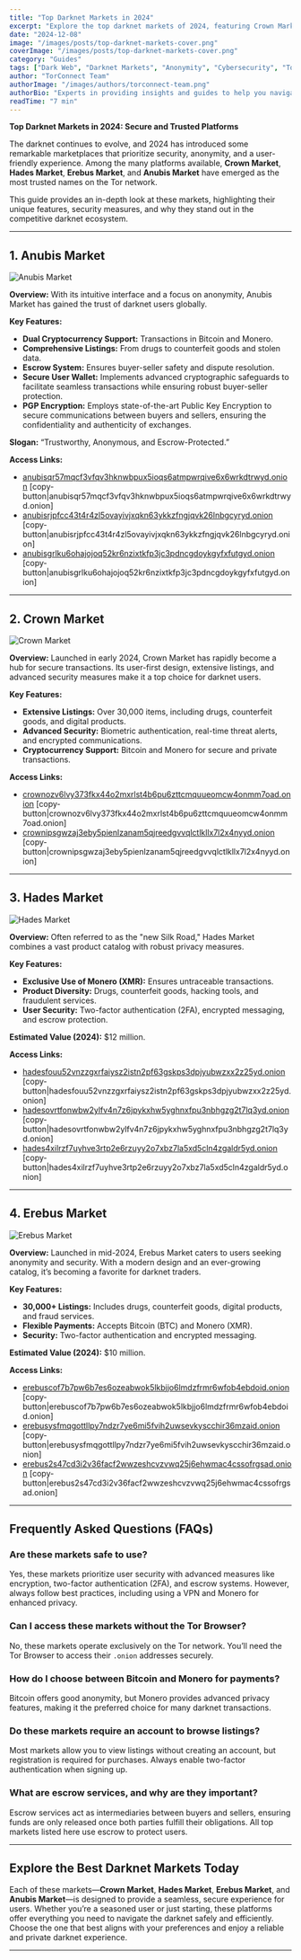 ```yaml
---
title: "Top Darknet Markets in 2024"
excerpt: "Explore the top darknet markets of 2024, featuring Crown Market, Hades Market, Erebus Market, and Anubis Market. Discover their features, security measures, and why they stand out."
date: "2024-12-08"
image: "/images/posts/top-darknet-markets-cover.png"
coverImage: "/images/posts/top-darknet-markets-cover.png"
category: "Guides"
tags: ["Dark Web", "Darknet Markets", "Anonymity", "Cybersecurity", "Tor Network"]
author: "TorConnect Team"
authorImage: "/images/authors/torconnect-team.png"
authorBio: "Experts in providing insights and guides to help you navigate the darknet securely and effectively."
readTime: "7 min"
---
```


**Top Darknet Markets in 2024: Secure and Trusted Platforms**

The darknet continues to evolve, and 2024 has introduced some remarkable marketplaces that prioritize security, anonymity, and a user-friendly experience. Among the many platforms available, **Crown Market**, **Hades Market**, **Erebus Market**, and **Anubis Market** have emerged as the most trusted names on the Tor network.

This guide provides an in-depth look at these markets, highlighting their unique features, security measures, and why they stand out in the competitive darknet ecosystem.

---
## 1. Anubis Market

![Anubis Market](/images/posts/anubis/anubis-market-cover.png)

**Overview:** With its intuitive interface and a focus on anonymity, Anubis Market has gained the trust of darknet users globally.

**Key Features:**
- **Dual Cryptocurrency Support:** Transactions in Bitcoin and Monero.
- **Comprehensive Listings:** From drugs to counterfeit goods and stolen data.
- **Escrow System:** Ensures buyer-seller safety and dispute resolution.
- **Secure User Wallet:** Implements advanced cryptographic safeguards to facilitate seamless transactions while ensuring robust buyer-seller protection.
- **PGP Encryption:** Employs state-of-the-art Public Key Encryption to secure communications between buyers and sellers, ensuring the confidentiality and authenticity of exchanges.

**Slogan:** “Trustworthy, Anonymous, and Escrow-Protected.”

**Access Links:**
- [anubisqr57mqcf3vfqv3hknwbpux5ioqs6atmpwrqive6x6wrkdtrwyd.onion](http://anubisqr57mqcf3vfqv3hknwbpux5ioqs6atmpwrqive6x6wrkdtrwyd.onion) [copy-button|anubisqr57mqcf3vfqv3hknwbpux5ioqs6atmpwrqive6x6wrkdtrwyd.onion]
- [anubisrjpfcc43t4r4zl5ovayivjxqkn63ykkzfngjqvk26lnbgcyryd.onion](http://anubisrjpfcc43t4r4zl5ovayivjxqkn63ykkzfngjqvk26lnbgcyryd.onion) [copy-button|anubisrjpfcc43t4r4zl5ovayivjxqkn63ykkzfngjqvk26lnbgcyryd.onion]
- [anubisgrlku6ohajojoq52kr6nzixtkfp3jc3pdncgdoykgyfxfutgyd.onion](http://anubisgrlku6ohajojoq52kr6nzixtkfp3jc3pdncgdoykgyfxfutgyd.onion) [copy-button|anubisgrlku6ohajojoq52kr6nzixtkfp3jc3pdncgdoykgyfxfutgyd.onion]

---
## 2. Crown Market

![Crown Market](/images/posts/crown/crown-market-cover.png)

**Overview:** Launched in early 2024, Crown Market has rapidly become a hub for secure transactions. Its user-first design, extensive listings, and advanced security measures make it a top choice for darknet users.

**Key Features:**
- **Extensive Listings:** Over 30,000 items, including drugs, counterfeit goods, and digital products.
- **Advanced Security:** Biometric authentication, real-time threat alerts, and encrypted communications.
- **Cryptocurrency Support:** Bitcoin and Monero for secure and private transactions.

**Access Links:**
- [crownozv6lvy373fkx44o2mxrlst4b6pu6zttcmquueomcw4onmm7oad.onion](http://crownozv6lvy373fkx44o2mxrlst4b6pu6zttcmquueomcw4onmm7oad.onion) [copy-button|crownozv6lvy373fkx44o2mxrlst4b6pu6zttcmquueomcw4onmm7oad.onion]
- [crownipsgwzaj3eby5pienlzanam5qjreedgvvqlctlkllx7l2x4nyyd.onion](http://crownipsgwzaj3eby5pienlzanam5qjreedgvvqlctlkllx7l2x4nyyd.onion) [copy-button|crownipsgwzaj3eby5pienlzanam5qjreedgvvqlctlkllx7l2x4nyyd.onion]

---
## 3. Hades Market

![Hades Market](/images/posts/hades/hades-market-cover.png)

**Overview:** Often referred to as the "new Silk Road," Hades Market combines a vast product catalog with robust privacy measures.

**Key Features:**
- **Exclusive Use of Monero (XMR):** Ensures untraceable transactions.
- **Product Diversity:** Drugs, counterfeit goods, hacking tools, and fraudulent services.
- **User Security:** Two-factor authentication (2FA), encrypted messaging, and escrow protection.

**Estimated Value (2024):** $12 million.

**Access Links:**
- [hadesfouu52vnzzgxrfaiysz2istn2pf63gskps3dpjyubwzxx2z25yd.onion](http://hadesfouu52vnzzgxrfaiysz2istn2pf63gskps3dpjyubwzxx2z25yd.onion) [copy-button|hadesfouu52vnzzgxrfaiysz2istn2pf63gskps3dpjyubwzxx2z25yd.onion]
- [hadesovrtfonwbw2ylfv4n7z6jpykxhw5yghnxfpu3nbhgzg2t7lq3yd.onion](http://hadesovrtfonwbw2ylfv4n7z6jpykxhw5yghnxfpu3nbhgzg2t7lq3yd.onion
) [copy-button|hadesovrtfonwbw2ylfv4n7z6jpykxhw5yghnxfpu3nbhgzg2t7lq3yd.onion]
- [hades4xilrzf7uyhve3rtp2e6rzuyy2o7xbz7la5xd5cln4zgaldr5yd.onion](http://hades4xilrzf7uyhve3rtp2e6rzuyy2o7xbz7la5xd5cln4zgaldr5yd.onion
) [copy-button|hades4xilrzf7uyhve3rtp2e6rzuyy2o7xbz7la5xd5cln4zgaldr5yd.onion]

---
## 4. Erebus Market

![Erebus Market](/images/posts/erebus/erebus-market-cover.png)

**Overview:** Launched in mid-2024, Erebus Market caters to users seeking anonymity and security. With a modern design and an ever-growing catalog, it’s becoming a favorite for darknet traders.

**Key Features:**
- **30,000+ Listings:** Includes drugs, counterfeit goods, digital products, and fraud services.
- **Flexible Payments:** Accepts Bitcoin (BTC) and Monero (XMR).
- **Security:** Two-factor authentication and encrypted messaging.

**Estimated Value (2024):** $10 million.

**Access Links:**
- [erebuscof7b7pw6b7es6ozeabwok5lkbjjo6lmdzfrmr6wfob4ebdoid.onion](http://erebuscof7b7pw6b7es6ozeabwok5lkbjjo6lmdzfrmr6wfob4ebdoid.onion) [copy-button|erebuscof7b7pw6b7es6ozeabwok5lkbjjo6lmdzfrmr6wfob4ebdoid.onion]
- [erebusysfmqgottllpy7ndzr7ye6mi5fvih2uwsevkyscchir36mzaid.onion](http://erebusysfmqgottllpy7ndzr7ye6mi5fvih2uwsevkyscchir36mzaid.onion) [copy-button|erebusysfmqgottllpy7ndzr7ye6mi5fvih2uwsevkyscchir36mzaid.onion]
- [erebus2s47cd3i2v36facf2wwzeshcvzvwq25j6ehwmac4cssofrgsad.onion](http://erebus2s47cd3i2v36facf2wwzeshcvzvwq25j6ehwmac4cssofrgsad.onion) [copy-button|erebus2s47cd3i2v36facf2wwzeshcvzvwq25j6ehwmac4cssofrgsad.onion]

---

## Frequently Asked Questions (FAQs)

### Are these markets safe to use?
Yes, these markets prioritize user security with advanced measures like encryption, two-factor authentication (2FA), and escrow systems. However, always follow best practices, including using a VPN and Monero for enhanced privacy.

### Can I access these markets without the Tor Browser?
No, these markets operate exclusively on the Tor network. You’ll need the Tor Browser to access their `.onion` addresses securely.

### How do I choose between Bitcoin and Monero for payments?
Bitcoin offers good anonymity, but Monero provides advanced privacy features, making it the preferred choice for many darknet transactions.

### Do these markets require an account to browse listings?
Most markets allow you to view listings without creating an account, but registration is required for purchases. Always enable two-factor authentication when signing up.

### What are escrow services, and why are they important?
Escrow services act as intermediaries between buyers and sellers, ensuring funds are only released once both parties fulfill their obligations. All top markets listed here use escrow to protect users.

---

## Explore the Best Darknet Markets Today

Each of these markets—**Crown Market**, **Hades Market**, **Erebus Market**, and **Anubis Market**—is designed to provide a seamless, secure experience for users. Whether you’re a seasoned user or just starting, these platforms offer everything you need to navigate the darknet safely and efficiently. Choose the one that best aligns with your preferences and enjoy a reliable and private darknet experience.

---
